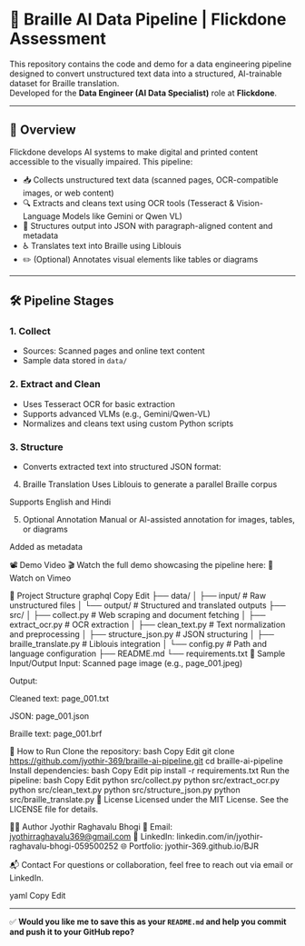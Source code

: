 # 🧠 Braille AI Data Pipeline | Flickdone Assessment

This repository contains the code and demo for a data engineering pipeline designed to convert unstructured text data into a structured, AI-trainable dataset for Braille translation.  
Developed for the **Data Engineer (AI Data Specialist)** role at **Flickdone**.

---

## 📌 Overview

Flickdone develops AI systems to make digital and printed content accessible to the visually impaired. This pipeline:

- 📥 Collects unstructured text data (scanned pages, OCR-compatible images, or web content)  
- 🔍 Extracts and cleans text using OCR tools (Tesseract & Vision-Language Models like Gemini or Qwen VL)  
- 🧾 Structures output into JSON with paragraph-aligned content and metadata  
- ♿ Translates text into Braille using Liblouis  
- ✏️ (Optional) Annotates visual elements like tables or diagrams

---

## 🛠️ Pipeline Stages

### 1. Collect  
- Sources: Scanned pages and online text content  
- Sample data stored in `data/`

### 2. Extract and Clean  
- Uses Tesseract OCR for basic extraction  
- Supports advanced VLMs (e.g., Gemini/Qwen-VL)  
- Normalizes and cleans text using custom Python scripts

### 3. Structure  
- Converts extracted text into structured JSON format:


4. Braille Translation
Uses Liblouis to generate a parallel Braille corpus

Supports English and Hindi

5. Optional Annotation
Manual or AI-assisted annotation for images, tables, or diagrams

Added as metadata

📽️ Demo Video
🎬 Watch the full demo showcasing the pipeline here:
🔗 Watch on Vimeo

📁 Project Structure
graphql
Copy
Edit
├── data/
│   ├── input/                # Raw unstructured files
│   └── output/               # Structured and translated outputs
├── src/
│   ├── collect.py            # Web scraping and document fetching
│   ├── extract_ocr.py        # OCR extraction
│   ├── clean_text.py         # Text normalization and preprocessing
│   ├── structure_json.py     # JSON structuring
│   ├── braille_translate.py  # Liblouis integration
│   └── config.py             # Path and language configuration
├── README.md
└── requirements.txt
🧪 Sample Input/Output
Input:
Scanned page image (e.g., page_001.jpeg)

Output:

Cleaned text: page_001.txt

JSON: page_001.json

Braille text: page_001.brf

🚀 How to Run
Clone the repository:
bash
Copy
Edit
git clone https://github.com/jyothir-369/braille-ai-pipeline.git
cd braille-ai-pipeline
Install dependencies:
bash
Copy
Edit
pip install -r requirements.txt
Run the pipeline:
bash
Copy
Edit
python src/collect.py
python src/extract_ocr.py
python src/clean_text.py
python src/structure_json.py
python src/braille_translate.py
🧾 License
Licensed under the MIT License. See the LICENSE file for details.

👨‍💻 Author
Jyothir Raghavalu Bhogi
📧 Email: jyothirraghavalu369@gmail.com
🔗 LinkedIn: linkedin.com/in/jyothir-raghavalu-bhogi-059500252
🌐 Portfolio: jyothir-369.github.io/BJR

📬 Contact
For questions or collaboration, feel free to reach out via email or LinkedIn.

yaml
Copy
Edit

---

✅ **Would you like me to save this as your `README.md` and help you commit and push it to your GitHub repo?**
